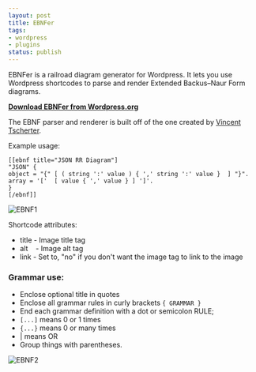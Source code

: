 ```yaml
---
layout: post
title: EBNFer
tags:
- wordpress
- plugins
status: publish
---
```

EBNFer is a railroad diagram generator for Wordpress. It lets you use Wordpress shortcodes to parse and render Extended 
Backus–Naur Form diagrams.

<strong><a href="http://wordpress.org/extend/plugins/ebnfer/">Download EBNFer from Wordpress.org</a></strong>

The EBNF parser and renderer is built off of the one created by <a href=" http://karmin.ch/ebnf/index">Vincent Tscherter</a>.

Example usage:

```
[[ebnf title="JSON RR Diagram"]
"JSON" {
object = "{" [ ( string ':' value ) { ',' string ':' value }  ] "}".
array = '['  [ value { ',' value } ] ']'.
}
[/ebnf]]
```

![EBNF1](http://img.netlumination.com/ebnf1.png)

Shortcode attributes:

* title - Image title tag
* alt    - Image alt tag
* link - Set to, "no" if you don't want the image tag to link to the image

### Grammar use:


* Enclose optional title in quotes
* Enclose all grammar rules in curly brackets `{ GRAMMAR }`
* End each grammar definition with a dot or semicolon RULE;
* `[...]` means 0 or 1 times
* `{...}` means 0 or many times
* | means OR
* Group things with parentheses.

![EBNF2](http://img.netlumination.com/ebnf2.png)